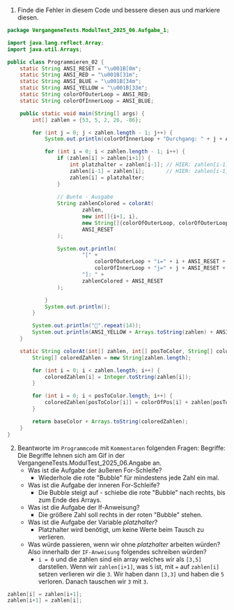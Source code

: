 ﻿1) Finde die Fehler in diesem Code und bessere diesen aus und markiere diesen.
```java
package VergangeneTests.ModulTest_2025_06.Aufgabe_1;

import java.lang.reflect.Array;
import java.util.Arrays;

public class Programmieren_02 {
    static String ANSI_RESET = "\u001B[0m";
    static String ANSI_RED = "\u001B[31m";
    static String ANSI_BLUE = "\u001B[34m";
    static String ANSI_YELLOW = "\u001B[33m";
    static String colorOfOuterLoop = ANSI_RED;
    static String colorOfInnerLoop = ANSI_BLUE;

    public static void main(String[] args) {
        int[] zahlen = {53, 5, 2, 26, -86};

        for (int j = 0; j < zahlen.length - 1; j++) {
            System.out.println(colorOfInnerLoop + "Durchgang: " + j + ANSI_RESET);

            for (int i = 0; i < zahlen.length - 1; i++) {
                if (zahlen[i] > zahlen[i+1]) {     
                    int platzhalter = zahlen[i-1]; // HIER: zahlen[i-1] sollte zahlen[i+1] sein
                    zahlen[i-1] = zahlen[i];       // HIER: zahlen[i-1] sollte zahlen[i+1] sein
                    zahlen[i] = platzhalter;
                }
            
                // Bunte - Ausgabe
                String zahlenColored = colorAt(
                        zahlen,
                        new int[]{i+1, i},
                        new String[]{colorOfOuterLoop, colorOfOuterLoop},
                        ANSI_RESET
                );

                System.out.println(
                        "[" +
                            colorOfOuterLoop + "i=" + i + ANSI_RESET + ", " +
                            colorOfInnerLoop + "j=" + j + ANSI_RESET +
                        "]: " +
                        zahlenColored + ANSI_RESET
                );

            }
            System.out.println();
        }

        System.out.println("🏁".repeat(14));
        System.out.println(ANSI_YELLOW + Arrays.toString(zahlen) + ANSI_RESET);
    }

    static String colorAt(int[] zahlen, int[] posToColor, String[] colorOfPos, String baseColor) {
        String[] coloredZahlen = new String[zahlen.length];

        for (int i = 0; i < zahlen.length; i++) {
            coloredZahlen[i] = Integer.toString(zahlen[i]);
        }

        for (int i = 0; i < posToColor.length; i++) {
            coloredZahlen[posToColor[i]] = colorOfPos[i] + zahlen[posToColor[i]] + baseColor;
        }

        return baseColor + Arrays.toString(coloredZahlen);
    }
}
```
2) Beantworte im ``Programmcode`` mit ``Kommentaren`` folgenden Fragen:
Begriffe: Die Begriffe lehnen sich am Gif in der VergangeneTests.ModulTest_2025_06.Angabe an.
   * Was ist die Aufgabe der äußeren For-Schleife?
     * Wiederhole die rote "Bubble" für mindestens jede Zahl ein mal.
   * Was ist die Aufgabe der inneren For-Schleife?
     * Die Bubble steigt auf - schiebe die rote "Bubble" nach rechts, bis zum Ende des Arrays.
   * Was ist die Aufgabe der If-Anweisung?
     * Die größere Zahl soll rechts in der roten "Bubble" stehen.
   * Was ist die Aufgabe der Variable *platzhalter*?
     * Platzhalter wird benötigt, um keine Werte beim Tausch zu verlieren.
   * Was würde passieren, wenn wir ohne *platzhalter* arbeiten würden? Also innerhalb der ``IF-Anweisung`` folgendes schreiben würden?
     * ``i = 0`` und die zahlen sind ein array welches wir als ``[3,5]`` darstellen. Wenn wir ``zahlen[i+1]``, was ``5`` ist, mit ``=`` auf ``zahlen[i]`` setzen verlieren wir die ``3``. Wir haben dann ``[3,3]`` und haben die ``5`` verloren. Danach tauschen wir ``3`` mit ``3``.
```java
zahlen[i] = zahlen[i+1];
zahlen[i+1] = zahlen[i];
```
